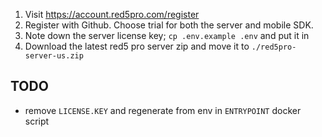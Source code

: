 1. Visit https://account.red5pro.com/register
2. Register with Github. Choose trial for both the server and mobile SDK.
3. Note down the server license key; `cp .env.example .env` and put it in
4. Download the latest red5 pro server zip and move it to `./red5pro-server-us.zip`

## TODO

- remove `LICENSE.KEY` and regenerate from env in `ENTRYPOINT` docker script
